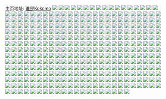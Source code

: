 主页地址: [谁是Kokomo](https://weibo.com/u/6016075424) 
![](https://wx4.sinaimg.cn/mw2000/006z8Q2Aly1fyl8adbbg6j30qo0qowpa.jpg) 
![](https://wx4.sinaimg.cn/mw2000/006z8Q2Aly1fyl8ac3p4oj30qo0qogt1.jpg) 
![](https://wx4.sinaimg.cn/mw2000/006z8Q2Aly1fyl8aeadxtj30qo0qoqdg.jpg) 
![](https://wx4.sinaimg.cn/mw2000/006z8Q2Aly1fyl8afxsjtj30qo0qowp0.jpg) 
![](https://wx4.sinaimg.cn/mw2000/006z8Q2Aly1fyl8agf4e5j30qo0qotj7.jpg) 
![](https://wx4.sinaimg.cn/mw2000/006z8Q2Aly1fyl8ah0tmtj30qo0qok1v.jpg) 
![](https://wx4.sinaimg.cn/mw2000/006z8Q2Aly1fyl8ahhpevj30qo0qoakm.jpg) 
![](https://wx4.sinaimg.cn/mw2000/006z8Q2Aly1fyl85ue6zqj30qo0qo135.jpg) 
![](https://wx4.sinaimg.cn/mw2000/006z8Q2Aly1fykesxoixvj33402c07wh.jpg) 
![](https://wx4.sinaimg.cn/mw2000/006z8Q2Aly1fyket0faonj33402c07wh.jpg) 
![](https://wx4.sinaimg.cn/mw2000/006z8Q2Aly1fykcwsxe48j30v91vonka.jpg) 
![](https://wx4.sinaimg.cn/mw2000/006z8Q2Aly1fykcwrgxuwj30v91vo1kx.jpg) 
![](https://wx4.sinaimg.cn/mw2000/006z8Q2Aly1fykcbneiyhj30xc18ex6p.jpg) 
![](https://wx4.sinaimg.cn/mw2000/006z8Q2Aly1fykcbluqp2j30v91vohdu.jpg) 
![](https://wx4.sinaimg.cn/mw2000/006z8Q2Aly1fyinieofhij30ku0ku425.jpg) 
![](https://wx4.sinaimg.cn/mw2000/006z8Q2Aly1fyhw46p3fxj30qo0qo7az.jpg) 
![](https://wx4.sinaimg.cn/mw2000/006z8Q2Aly1fyhw2dxa17j30qo0qodm7.jpg) 
![](https://wx4.sinaimg.cn/mw2000/006z8Q2Aly1fyflgmi54hj30qo1lsto5.jpg) 
![](https://wx4.sinaimg.cn/mw2000/006z8Q2Aly1fyfl2q2fslj30qo0qoaf7.jpg) 
![](https://wx4.sinaimg.cn/mw2000/006z8Q2Aly1fyfl2qk537j30qo1lsk66.jpg) 
![](https://wx4.sinaimg.cn/mw2000/006z8Q2Aly1fyfl2rgzybj30qo1lsqhu.jpg) 
![](https://wx4.sinaimg.cn/mw2000/006z8Q2Aly1fyfl2s0sgjj31ls0qok72.jpg) 
![](https://wx4.sinaimg.cn/mw2000/006z8Q2Aly1fyerzxwg6bj33402c0x71.jpg) 
![](https://wx4.sinaimg.cn/mw2000/006z8Q2Aly1fyerz5vbi2j31o01o0tv6.jpg) 
![](https://wx4.sinaimg.cn/mw2000/006z8Q2Aly1fyerz6plmaj31o01o01ek.jpg) 
![](https://wx4.sinaimg.cn/mw2000/006z8Q2Aly1fyerz7jortj31o01o0k7o.jpg) 
![](https://wx4.sinaimg.cn/mw2000/006z8Q2Aly1fyerza1mxcj31o01o01kz.jpg) 
![](https://wx4.sinaimg.cn/mw2000/006z8Q2Aly1fyeruaqyd9j30v91voe81.jpg) 
![](https://wx4.sinaimg.cn/mw2000/006z8Q2Aly1fydigyyqvlj32c0340kjl.jpg) 
![](https://wx4.sinaimg.cn/mw2000/006z8Q2Aly1fydigwvfudj32c03404qq.jpg) 
![](https://wx4.sinaimg.cn/mw2000/006z8Q2Aly1fydih1bq6zj32c0340u0x.jpg) 
![](https://wx4.sinaimg.cn/mw2000/006z8Q2Aly1fydih30v0fj32c03407wh.jpg) 
![](https://wx4.sinaimg.cn/mw2000/006z8Q2Aly1fydh6t2idtj32c0340kjl.jpg) 
![](https://wx4.sinaimg.cn/mw2000/006z8Q2Aly1fydh6vaf3pj32c03404qq.jpg) 
![](https://wx4.sinaimg.cn/mw2000/006z8Q2Aly1fydh6xiwkbj32c0340u0x.jpg) 
![](https://wx4.sinaimg.cn/mw2000/006z8Q2Aly1fydh6z34e7j32c03407wh.jpg) 
![](https://wx4.sinaimg.cn/mw2000/006z8Q2Aly1fydg6xhq3wj33402c01ky.jpg) 
![](https://wx4.sinaimg.cn/mw2000/006z8Q2Aly1fyd1zj1mc5j30ku0kutc1.jpg) 
![](https://wx4.sinaimg.cn/mw2000/006z8Q2Aly1fyd1935cnpj30ku0kutc1.jpg) 
![](https://wx4.sinaimg.cn/mw2000/006z8Q2Aly1fycuoh8b0wj30qo0qon3r.jpg) 
![](https://wx4.sinaimg.cn/mw2000/006z8Q2Aly1fycuogxdcuj30qo0qo0zh.jpg) 
![](https://wx4.sinaimg.cn/mw2000/006z8Q2Aly1fycuohitugj30qo0qogsk.jpg) 
![](https://wx4.sinaimg.cn/mw2000/006z8Q2Aly1fyc9y62issj31o01o0x6q.jpg) 
![](https://wx4.sinaimg.cn/mw2000/006z8Q2Aly1fybwlu0saqj30zk0qoq9g.jpg) 
![](https://wx4.sinaimg.cn/mw2000/006z8Q2Aly1fyazz2izfqj31o01o0qoy.jpg) 
![](https://wx4.sinaimg.cn/mw2000/006z8Q2Aly1fyazz3j1pgj31o01o0qp2.jpg) 
![](https://wx4.sinaimg.cn/mw2000/006z8Q2Aly1fyazz1lolcj31o01o01er.jpg) 
![](https://wx4.sinaimg.cn/mw2000/006z8Q2Aly1fya3degq3fj31o01o04qr.jpg) 
![](https://wx4.sinaimg.cn/mw2000/006z8Q2Aly1fya3datpmej31o01o01kz.jpg) 
![](https://wx4.sinaimg.cn/mw2000/006z8Q2Aly1fya3dgywqoj31o01o0u0y.jpg) 
![](https://wx4.sinaimg.cn/mw2000/006z8Q2Aly1fya3djyau2j31o01o0b2b.jpg) 
![](https://wx4.sinaimg.cn/mw2000/006z8Q2Aly1fy9wba0wbgj31o01o0kbp.jpg) 
![](https://wx4.sinaimg.cn/mw2000/006z8Q2Aly1fy9wbbldt5j31o01o0h4v.jpg) 
![](https://wx4.sinaimg.cn/mw2000/006z8Q2Aly1fy7wgrxn19j31o01o0nci.jpg) 
![](https://wx4.sinaimg.cn/mw2000/006z8Q2Aly1fy7wgpygj8j31o01o0qv6.jpg) 
![](https://wx4.sinaimg.cn/mw2000/006z8Q2Aly1fy7qhlp8c0j31o01o0x6q.jpg) 
![](https://wx4.sinaimg.cn/mw2000/006z8Q2Aly1fy7qhit7b4j31o01o0u0y.jpg) 
![](https://wx4.sinaimg.cn/mw2000/006z8Q2Aly1fy7qhp0536j31o01o01gt.jpg) 
![](https://wx4.sinaimg.cn/mw2000/006z8Q2Aly1fy792zwclqj33402c0x6v.jpg) 
![](https://wx4.sinaimg.cn/mw2000/006z8Q2Aly1fy73aqhpp7j31o01o01dw.jpg) 
![](https://wx4.sinaimg.cn/mw2000/006z8Q2Aly1fy73ar6kt7j31o01o04io.jpg) 
![](https://wx4.sinaimg.cn/mw2000/006z8Q2Aly1fy5hs0ek32j30u00u0har.jpg) 
![](https://wx4.sinaimg.cn/mw2000/006z8Q2Aly1fy5gn9ljepj30u00u0b29.jpg) 
![](https://wx4.sinaimg.cn/mw2000/006z8Q2Aly1fy5gnb9zdbj30u00u0b29.jpg) 
![](https://wx4.sinaimg.cn/mw2000/006z8Q2Aly1fy5gncth0fj30u00u0hdt.jpg) 
![](https://wx4.sinaimg.cn/mw2000/006z8Q2Aly1fy5gnd5oicj30m80m8ada.jpg) 
![](https://wx4.sinaimg.cn/mw2000/006z8Q2Aly1fy4ppvmhjmj30xc18eb2a.jpg) 
![](https://wx4.sinaimg.cn/mw2000/006z8Q2Aly1fy37y7m6m3j32c0340hdu.jpg) 
![](https://wx4.sinaimg.cn/mw2000/006z8Q2Aly1fy37ya9zhej32c0340qv6.jpg) 
![](https://wx4.sinaimg.cn/mw2000/006z8Q2Aly1fy37qzccstj30xc18e7wi.jpg) 
![](https://wx4.sinaimg.cn/mw2000/006z8Q2Aly1fy302pp7wnj30m80m8wob.jpg) 
![](https://wx4.sinaimg.cn/mw2000/006z8Q2Aly1fy302p2rp7j30u00u04qp.jpg) 
![](https://wx4.sinaimg.cn/mw2000/006z8Q2Aly1fy302r06fej30u00u04qp.jpg) 
![](https://wx4.sinaimg.cn/mw2000/006z8Q2Aly1fy302rog7rj30go0m8dsd.jpg) 
![](https://wx4.sinaimg.cn/mw2000/006z8Q2Aly1fy1b3b7ggvj30k00zk42y.jpg) 
![](https://wx4.sinaimg.cn/mw2000/006z8Q2Aly1fy1b38wpy1j30k00zk42s.jpg) 
![](https://wx4.sinaimg.cn/mw2000/006z8Q2Aly1fxw741gzkej32c0340u0x.jpg) 
![](https://wx4.sinaimg.cn/mw2000/006z8Q2Aly1fxw73zhxd5j32c03404qq.jpg) 
![](https://wx4.sinaimg.cn/mw2000/006z8Q2Aly1fxw743la2wj32c0340b2a.jpg) 
![](https://wx4.sinaimg.cn/mw2000/006z8Q2Aly1fxw4t1zy05j30zk0k0kar.jpg) 
![](https://wx4.sinaimg.cn/mw2000/006z8Q2Aly1fxw4stjqilj30zk0k0ki0.jpg) 
![](https://wx4.sinaimg.cn/mw2000/006z8Q2Aly1fxvjq1pgaqj30zk0k0n2v.jpg) 
![](https://wx4.sinaimg.cn/mw2000/006z8Q2Aly1fxvjq1z3plj30zk0k0n2w.jpg) 
![](https://wx4.sinaimg.cn/mw2000/006z8Q2Aly1fxvjq2j4m5j30zk0k0n3s.jpg) 
![](https://wx4.sinaimg.cn/mw2000/006z8Q2Aly1fxsq3i2rhkj30u0140k1z.jpg) 
![](https://wx4.sinaimg.cn/mw2000/006z8Q2Aly1fxsq09hmktj32c0340qv5.jpg) 
![](https://wx4.sinaimg.cn/mw2000/006z8Q2Aly1fxmzayo481j30qo0zk44l.jpg) 
![](https://wx4.sinaimg.cn/mw2000/006z8Q2Aly1fxmssxb8njj32c03404qq.jpg) 
![](https://wx4.sinaimg.cn/mw2000/006z8Q2Aly1fxllsgx6lsj33402c07wp.jpg) 
![](https://wx4.sinaimg.cn/mw2000/006z8Q2Aly1fxllsj8wfrj33412c0npl.jpg) 
![](https://wx4.sinaimg.cn/mw2000/006z8Q2Aly1fxllqh1tntj32c0340e82.jpg) 
![](https://wx4.sinaimg.cn/mw2000/006z8Q2Aly1fxllqinab2j32c0340e82.jpg) 
![](https://wx4.sinaimg.cn/mw2000/006z8Q2Aly1fxkfb0hgwvj30zk0qo44g.jpg) 
![](https://wx4.sinaimg.cn/mw2000/006z8Q2Aly1fxiyxzdcltj30qo0zkdn1.jpg) 
![](https://wx4.sinaimg.cn/mw2000/006z8Q2Aly1fxhsqijnzzj32c0340qv5.jpg) 
![](https://wx4.sinaimg.cn/mw2000/006z8Q2Aly1fxhsqjqzwmj32c03401kx.jpg) 
![](https://wx4.sinaimg.cn/mw2000/006z8Q2Aly1fxhsqkpx5bj33402c0h94.jpg) 
![](https://wx4.sinaimg.cn/mw2000/006z8Q2Aly1fxhsqmq6t0j33402c01kx.jpg) 
![](https://wx4.sinaimg.cn/mw2000/006z8Q2Aly1fxhsqor2paj33402c04jq.jpg) 
![](https://wx4.sinaimg.cn/mw2000/006z8Q2Aly1fxhsqqoghaj32c0340had.jpg) 
![](https://wx4.sinaimg.cn/mw2000/006z8Q2Aly1fxhsqryym4j33402c0b29.jpg) 
![](https://wx4.sinaimg.cn/mw2000/006z8Q2Aly1fxhsqu5cafj33402c01kx.jpg) 
![](https://wx4.sinaimg.cn/mw2000/006z8Q2Aly1fxhsqwf7fgj33402c04p0.jpg) 
![](https://wx4.sinaimg.cn/mw2000/006z8Q2Aly1fxhs5h1hsxj30qo0zk44l.jpg) 
![](https://wx4.sinaimg.cn/mw2000/006z8Q2Aly1fxgj55z1xuj30zk0qodkt.jpg) 
![](https://wx4.sinaimg.cn/mw2000/006z8Q2Aly1fxdsu4p79qj33402c0jz7.jpg) 
![](https://wx4.sinaimg.cn/mw2000/006z8Q2Aly1fx7u0dq5b0j30v91vo4qq.jpg) 
![](https://wx4.sinaimg.cn/mw2000/006z8Q2Aly1fx7kghi7mfj30qo1lrtg1.jpg) 
![](https://wx4.sinaimg.cn/mw2000/006z8Q2Aly1fx7h6jrlcej30zk0qon81.jpg) 
![](https://wx4.sinaimg.cn/mw2000/006z8Q2Aly1fx6vqvl0s3j30gq09uwfe.jpg) 
![](https://wx4.sinaimg.cn/mw2000/006z8Q2Aly1fx6vqvbhkej30dr09igmf.jpg) 
![](https://wx4.sinaimg.cn/mw2000/006z8Q2Aly1fx4g3n9ja2j30c80bi756.jpg) 
![](https://wx4.sinaimg.cn/mw2000/006z8Q2Aly1fwxaitlce4j30k00zk4ft.jpg) 
![](https://wx4.sinaimg.cn/mw2000/006z8Q2Aly1fwxaiud36zj30k00zkaqt.jpg) 
![](https://wx4.sinaimg.cn/mw2000/006z8Q2Aly1fwxaiv968cj30k00zknc9.jpg) 
![](https://wx4.sinaimg.cn/mw2000/006z8Q2Aly1fwxaivz2ssj30k00zkaq9.jpg) 
![](https://wx4.sinaimg.cn/mw2000/006z8Q2Aly1fwx6vz9u0sj30zk0k1dw8.jpg) 
![](https://wx4.sinaimg.cn/mw2000/006z8Q2Aly1fwwdhuddirj30zk0k045t.jpg) 
![](https://wx4.sinaimg.cn/mw2000/006z8Q2Aly1fwv0ep1svjj30v91vok7s.jpg) 
![](https://wx4.sinaimg.cn/mw2000/006z8Q2Aly1fwuu3n29okj30k00zk781.jpg) 
![](https://wx4.sinaimg.cn/mw2000/006z8Q2Aly1fwrlk46j9sj30k00zkaev.jpg) 
![](https://wx4.sinaimg.cn/mw2000/006z8Q2Aly1fwqiyiktcwj30a00diaad.jpg) 
![](https://wx4.sinaimg.cn/mw2000/006z8Q2Aly1fwqiyj0twuj30u01rc7bo.jpg) 
![](https://wx4.sinaimg.cn/mw2000/006z8Q2Aly1fwp44xalz2j32c0340u0x.jpg) 
![](https://wx4.sinaimg.cn/mw2000/006z8Q2Aly1fwp44ze75fj32c0340b2a.jpg) 
![](https://wx4.sinaimg.cn/mw2000/006z8Q2Aly1fwo0ee4r8vj30qp102q8q.jpg) 
![](https://wx4.sinaimg.cn/mw2000/006z8Q2Aly1fwo0en15fjj30qo0yiq9l.jpg) 
![](https://wx4.sinaimg.cn/mw2000/006z8Q2Aly1fwmsvussr7j30ku0om40z.jpg) 
![](https://wx4.sinaimg.cn/mw2000/006z8Q2Aly1fwmsvv4gyrj30e207waaz.jpg) 
![](https://wx4.sinaimg.cn/mw2000/006z8Q2Aly1fwmsvue5uhj306o06ot92.jpg) 
![](https://wx4.sinaimg.cn/mw2000/006z8Q2Aly1fwlh6873vaj30qo0zk7gm.jpg) 
![](https://wx4.sinaimg.cn/mw2000/006z8Q2Aly1fwktnunz1wj30k00zk0vi.jpg) 
![](https://wx4.sinaimg.cn/mw2000/006z8Q2Aly1fwkdr8ds0mj30k00zkdio.jpg) 
![](https://wx4.sinaimg.cn/mw2000/006z8Q2Aly1fwk4c82cyxj30zk0k1wkc.jpg) 
![](https://wx4.sinaimg.cn/mw2000/006z8Q2Aly1fwh57hsw0mj32c0340u0x.jpg) 
![](https://wx4.sinaimg.cn/mw2000/006z8Q2Aly1fwfhuys2osj30k00k0tby.jpg) 
![](https://wx4.sinaimg.cn/mw2000/006z8Q2Aly1fwavfy2hn5j30qo0zkwoj.jpg) 
![](https://wx4.sinaimg.cn/mw2000/006z8Q2Aly1fwavci8o57j32c0340b2a.jpg) 
![](https://wx4.sinaimg.cn/mw2000/006z8Q2Aly1fwa7hiyw45j30k00zke6j.jpg) 
![](https://wx4.sinaimg.cn/mw2000/006z8Q2Aly1fwa7hi24amj30k00zk7wh.jpg) 
![](https://wx4.sinaimg.cn/mw2000/006z8Q2Aly1fw8z2u3rl7j30v90v9ncs.jpg) 
![](https://wx4.sinaimg.cn/mw2000/006z8Q2Aly1fw7jyjoskpj32c0340kjl.jpg) 
![](https://wx4.sinaimg.cn/mw2000/006z8Q2Aly1fw7jygdfw8j32c0340b29.jpg) 
![](https://wx4.sinaimg.cn/mw2000/006z8Q2Aly1fw7jyoub7aj32c0340kjm.jpg) 
![](https://wx4.sinaimg.cn/mw2000/006z8Q2Aly1fw6f61v967j30qo0zkwlv.jpg) 
![](https://wx4.sinaimg.cn/mw2000/006z8Q2Aly1fw6f62bk9ej30qo10z7af.jpg) 
![](https://wx4.sinaimg.cn/mw2000/006z8Q2Aly1fw6f63737uj30k00zkn0l.jpg) 
![](https://wx4.sinaimg.cn/mw2000/006z8Q2Aly1fw6f617zs9j30k00zk79f.jpg) 
![](https://wx4.sinaimg.cn/mw2000/006z8Q2Aly1fw6enctik0j30k00zk0yr.jpg) 
![](https://wx4.sinaimg.cn/mw2000/006z8Q2Aly1fw6b21t7x6j30k00zk7cz.jpg) 
![](https://wx4.sinaimg.cn/mw2000/006z8Q2Aly1fvzvwf3idlj30zk0k1qn7.jpg) 
![](https://wx4.sinaimg.cn/mw2000/006z8Q2Aly1fvzvw6y6dzj30zk0k1nfy.jpg) 
![](https://wx4.sinaimg.cn/mw2000/006z8Q2Aly1fvzieofbk0j30k00zk794.jpg) 
![](https://wx4.sinaimg.cn/mw2000/006z8Q2Aly1fvzientavaj30k00zk439.jpg) 
![](https://wx4.sinaimg.cn/mw2000/006z8Q2Aly1fvzieolv06j30k00zkn29.jpg) 
![](https://wx4.sinaimg.cn/mw2000/006z8Q2Aly1fvqrzzgbd4j30ch0m6jsx.jpg) 
![](https://wx4.sinaimg.cn/mw2000/006z8Q2Aly1fvqrzz77a7j30ci0m8tat.jpg) 
![](https://wx4.sinaimg.cn/mw2000/006z8Q2Aly1fvodp6ttcxj30zk0qo7a3.jpg) 
![](https://wx4.sinaimg.cn/mw2000/006z8Q2Aly1fvkwohzhonj30v91vob2a.jpg) 
![](https://wx4.sinaimg.cn/mw2000/006z8Q2Aly1fvijw3s16wj30xc18eu0x.jpg) 
![](https://wx4.sinaimg.cn/mw2000/006z8Q2Aly1fvgdazmh5qj30k00zkx0q.jpg) 
![](https://wx4.sinaimg.cn/mw2000/006z8Q2Aly1fvgdb1h3eqj30k00zkb1s.jpg) 
![](https://wx4.sinaimg.cn/mw2000/006z8Q2Aly1fvgdaxflk4j30xc18p1ky.jpg) 
![](https://wx4.sinaimg.cn/mw2000/006z8Q2Aly1fvgda7n8f0j30k00zkh6q.jpg) 
![](https://wx4.sinaimg.cn/mw2000/006z8Q2Aly1fvgda0ykcjj30u00uwdmo.jpg) 
![](https://wx4.sinaimg.cn/mw2000/006z8Q2Aly1fvdmphvifij30k00zk0x5.jpg) 
![](https://wx4.sinaimg.cn/mw2000/006z8Q2Aly1fvbr73j3k7j31sg2dsx6t.jpg) 
![](https://wx4.sinaimg.cn/mw2000/006z8Q2Aly1fuuuw2e8k0j30zk0k0grm.jpg) 
![](https://wx4.sinaimg.cn/mw2000/006z8Q2Aly1fuuf43bp5tj30k00zkqrt.jpg) 
![](https://wx4.sinaimg.cn/mw2000/006z8Q2Aly1fuuf3x8wl5j30k00zktwl.jpg) 
![](https://wx4.sinaimg.cn/mw2000/006z8Q2Aly1fuuf3mjm5mj30k00zkkj0.jpg) 
![](https://wx4.sinaimg.cn/mw2000/006z8Q2Aly1fum5eoc8laj30k00zk1kx.jpg) 
![](https://wx4.sinaimg.cn/mw2000/006z8Q2Aly1fum5euvczyj32c03404qr.jpg) 
![](https://wx4.sinaimg.cn/mw2000/006z8Q2Aly1fum5evrt5zj30qo12y11t.jpg) 
![](https://wx4.sinaimg.cn/mw2000/006z8Q2Aly1fum5ewo0onj30qo0zk7hk.jpg) 
![](https://wx4.sinaimg.cn/mw2000/006z8Q2Aly1fuk0o5y2j5j30m80m8q5a.jpg) 
![](https://wx4.sinaimg.cn/mw2000/006z8Q2Aly1fujs55ttv4j30v91vox6r.jpg) 
![](https://wx4.sinaimg.cn/mw2000/006z8Q2Aly1fuevzcvxroj30qo0zk45w.jpg) 
![](https://wx4.sinaimg.cn/mw2000/006z8Q2Aly1fuevzdw9slj30qo0zkwjz.jpg) 
![](https://wx4.sinaimg.cn/mw2000/006z8Q2Aly1fuevze7luuj30qo105jwy.jpg) 
![](https://wx4.sinaimg.cn/mw2000/006z8Q2Aly1fuevzdhxqbj30qo0zkq9n.jpg) 
![](https://wx4.sinaimg.cn/mw2000/006z8Q2Aly1fu5rnhx3hpj30xc18e7wi.jpg) 
![](https://wx4.sinaimg.cn/mw2000/006z8Q2Aly1fu11wlmcfmj32c0340x6w.jpg) 
![](https://wx4.sinaimg.cn/mw2000/006z8Q2Aly1fu11wmr419j30zl0qo49m.jpg) 
![](https://wx4.sinaimg.cn/mw2000/006z8Q2Aly1fu11vzi8zpj324b340x6x.jpg) 
![](https://wx4.sinaimg.cn/mw2000/006z8Q2Aly1fu11wo10qwj30k00zk4g7.jpg) 
![](https://wx4.sinaimg.cn/mw2000/006z8Q2Aly1ftt4agpo58j30k00zkx4y.jpg) 
![](https://wx4.sinaimg.cn/mw2000/006z8Q2Aly1ftroe4vgiej30k00zk1kx.jpg) 
![](https://wx4.sinaimg.cn/mw2000/006z8Q2Aly1ftfif81w9bj30v91vohdu.jpg) 
![](https://wx4.sinaimg.cn/mw2000/006z8Q2Aly1ftd8dspx84j30k00zkb29.jpg) 
![](https://wx4.sinaimg.cn/mw2000/006z8Q2Aly1ft9pe9f88wj30gv0u00ue.jpg) 
![](https://wx4.sinaimg.cn/mw2000/006z8Q2Aly1ft9j2bw1mqj30k00zkqnp.jpg) 
![](https://wx4.sinaimg.cn/mw2000/006z8Q2Aly1ft90575icxj30qo0zk44t.jpg) 
![](https://wx4.sinaimg.cn/mw2000/006z8Q2Aly1ft8n2tbopkj30qo0zkwja.jpg) 
![](https://wx4.sinaimg.cn/mw2000/006z8Q2Aly1ft5zkuwm6ij32801o01kx.jpg) 
![](https://wx4.sinaimg.cn/mw2000/006z8Q2Aly1ft5zkwlvnyj30ku0rf792.jpg) 
![](https://wx4.sinaimg.cn/mw2000/006z8Q2Aly1ft5zktc4r3j30qw0xcgr7.jpg) 
![](https://wx4.sinaimg.cn/mw2000/006z8Q2Agy1fszxmz3w2wj31sg2gcu11.jpg) 
![](https://wx4.sinaimg.cn/mw2000/006z8Q2Agy1fsy9gbezixj30zk0k11dt.jpg) 
![](https://wx4.sinaimg.cn/mw2000/006z8Q2Agy1fsy9gcktapj30k00zkkf4.jpg) 
![](https://wx4.sinaimg.cn/mw2000/006z8Q2Agy1fsy7592lahj32c03404qp.jpg) 
![](https://wx4.sinaimg.cn/mw2000/006z8Q2Aly1fsxwe2ztw1j30qo10owke.jpg) 
![](https://wx4.sinaimg.cn/mw2000/006z8Q2Aly1fsxvcs2elfj30qo10eqco.jpg) 
![](https://wx4.sinaimg.cn/mw2000/006z8Q2Aly1fsxj3oaknkj30k00zkdjx.jpg) 
![](https://wx4.sinaimg.cn/mw2000/006z8Q2Aly1fsxik9zkyaj30k00zkq7f.jpg) 
![](https://wx4.sinaimg.cn/mw2000/006z8Q2Agy1fsx35msr9jj33402c0azj.jpg) 
![](https://wx4.sinaimg.cn/mw2000/006z8Q2Agy1fsx34j11dkj33vc2kwu13.jpg) 
![](https://wx4.sinaimg.cn/mw2000/006z8Q2Agy1fsx34a8mr8j33vc2kwe88.jpg) 
![](https://wx4.sinaimg.cn/mw2000/006z8Q2Agy1fsx34r06x4j33vc2kwu13.jpg) 
![](https://wx4.sinaimg.cn/mw2000/006z8Q2Aly1fswtt5irrcj30qo0zsgrk.jpg) 
![](https://wx4.sinaimg.cn/mw2000/006z8Q2Aly1fswtt6er9mj30qo0zkwmd.jpg) 
![](https://wx4.sinaimg.cn/mw2000/006z8Q2Aly1fswtt4aimoj30qo0zkqhs.jpg) 
![](https://wx4.sinaimg.cn/mw2000/006z8Q2Aly1fsws7mb21wj31400qowmz.jpg) 
![](https://wx4.sinaimg.cn/mw2000/006z8Q2Aly1fswkyd1gigj30qo10b4eu.jpg) 
![](https://wx4.sinaimg.cn/mw2000/006z8Q2Aly1fswby680m0j30k00zkwk0.jpg) 
![](https://wx4.sinaimg.cn/mw2000/006z8Q2Aly1fswby6s81cj30k00zkacw.jpg) 
![](https://wx4.sinaimg.cn/mw2000/006z8Q2Aly1fsvutlvg9oj30qo0zlqcm.jpg) 
![](https://wx4.sinaimg.cn/mw2000/006z8Q2Aly1fsvlyafzdoj30k00zktea.jpg) 
![](https://wx4.sinaimg.cn/mw2000/006z8Q2Aly1fsupdcpjajj30k00zkkha.jpg) 
![](https://wx4.sinaimg.cn/mw2000/006z8Q2Aly1fsupddictdj30k00zk7rm.jpg) 
![](https://wx4.sinaimg.cn/mw2000/006z8Q2Aly1fsupde9g3dj30k00zke78.jpg) 
![](https://wx4.sinaimg.cn/mw2000/006z8Q2Aly1fsupdf2bz3j30k00zkkhb.jpg) 
![](https://wx4.sinaimg.cn/mw2000/006z8Q2Aly1fsupdfqbraj30k00zkx6c.jpg) 
![](https://wx4.sinaimg.cn/mw2000/006z8Q2Aly1fsupdgefg8j30k00zkjx0.jpg) 
![](https://wx4.sinaimg.cn/mw2000/006z8Q2Aly1fsupdbyrv8j30k00zkjxn.jpg) 
![](https://wx4.sinaimg.cn/mw2000/006z8Q2Aly1fsulc0zyboj30k00zk4qp.jpg) 
![](https://wx4.sinaimg.cn/mw2000/006z8Q2Aly1fsulbzlg3dj30k00zkkiu.jpg) 
![](https://wx4.sinaimg.cn/mw2000/006z8Q2Aly1fst9deaynsj32c0340qv6.jpg) 
![](https://wx4.sinaimg.cn/mw2000/006z8Q2Aly1fsrb8uz5xcj30zk0qo7cj.jpg) 
![](https://wx4.sinaimg.cn/mw2000/006z8Q2Aly1fspjgn46vvj30qo1lrndv.jpg) 
![](https://wx4.sinaimg.cn/mw2000/006z8Q2Aly1fsmkzw7tcdj32c03404qp.jpg) 
![](https://wx4.sinaimg.cn/mw2000/006z8Q2Aly1fsmgfsxkfrj30qo10aado.jpg) 
![](https://wx4.sinaimg.cn/mw2000/006z8Q2Aly1fsmaawaf72j30k00zkh4m.jpg) 
![](https://wx4.sinaimg.cn/mw2000/006z8Q2Aly1fsmaay2thwj30k00zke37.jpg) 
![](https://wx4.sinaimg.cn/mw2000/006z8Q2Aly1fsmaav31g4j30k00zkh1e.jpg) 
![](https://wx4.sinaimg.cn/mw2000/006z8Q2Aly1fsfsagyk6tj30zk0k0x07.jpg) 
![](https://wx4.sinaimg.cn/mw2000/006z8Q2Aly1fsfsafa2j8j30zk0k1x37.jpg) 
![](https://wx4.sinaimg.cn/mw2000/006z8Q2Aly1fsfsainjyfj30k00zktv9.jpg) 
![](https://wx4.sinaimg.cn/mw2000/006z8Q2Aly1fsfsajkaqfj30k00zkadu.jpg) 
![](https://wx4.sinaimg.cn/mw2000/006z8Q2Aly1fs9w3k8ayfj30zk0k1kas.jpg) 
![](https://wx4.sinaimg.cn/mw2000/006z8Q2Aly1fs8s297n5aj30qo0zk7g3.jpg) 
![](https://wx4.sinaimg.cn/mw2000/006z8Q2Aly1fs8s29q1kcj30qo0zk48u.jpg) 
![](https://wx4.sinaimg.cn/mw2000/006z8Q2Aly1fs8s2a6fx4j30qo0zkqen.jpg) 
![](https://wx4.sinaimg.cn/mw2000/006z8Q2Aly1fs8s2apg48j30qo0zk14e.jpg) 
![](https://wx4.sinaimg.cn/mw2000/006z8Q2Aly1fs8s2b6r6ej30qo0zktg7.jpg) 
![](https://wx4.sinaimg.cn/mw2000/006z8Q2Aly1fs6gzhsnlxj30k00zknml.jpg) 
![](https://wx4.sinaimg.cn/mw2000/006z8Q2Aly1fs6gzk88c4j30k00zk4ot.jpg) 
![](https://wx4.sinaimg.cn/mw2000/006z8Q2Aly1fs4vyw7jgqj30k00zk412.jpg) 
![](https://wx4.sinaimg.cn/mw2000/006z8Q2Aly1fs3f8aefg1j30ei07xt98.jpg) 
![](https://wx4.sinaimg.cn/mw2000/006z8Q2Aly1fs3f8a36cxj30eh0803z4.jpg) 
![](https://wx4.sinaimg.cn/mw2000/006z8Q2Aly1fs1lnhz8qpj30k00zktcw.jpg) 
![](https://wx4.sinaimg.cn/mw2000/006z8Q2Aly1frzhrzv5xwj30zk0k079w.jpg) 
![](https://wx4.sinaimg.cn/mw2000/006z8Q2Aly1frzhrviba1j30k00zkaey.jpg) 
![](https://wx4.sinaimg.cn/mw2000/006z8Q2Aly1frzhp40nklj30k00zy787.jpg) 
![](https://wx4.sinaimg.cn/mw2000/006z8Q2Aly1fry1ksf3okj30zj0jztco.jpg) 
![](https://wx4.sinaimg.cn/mw2000/006z8Q2Aly1frx73x1y29j30qo0zkwnd.jpg) 
![](https://wx4.sinaimg.cn/mw2000/006z8Q2Aly1frx6hkgytrj30k00zkke6.jpg) 
![](https://wx4.sinaimg.cn/mw2000/006z8Q2Aly1frx6hm8f9yj30k00zkax7.jpg) 
![](https://wx4.sinaimg.cn/mw2000/006z8Q2Aly1frwr51dwchj30zk0k1h7k.jpg) 
![](https://wx4.sinaimg.cn/mw2000/006z8Q2Aly1frwr4yiz6aj30zk0k1h6x.jpg) 
![](https://wx4.sinaimg.cn/mw2000/006z8Q2Aly1frw317vo4ej30u01hc40v.jpg) 
![](https://wx4.sinaimg.cn/mw2000/006z8Q2Aly1frw317it1zj30u01hcdi9.jpg) 
![](https://wx4.sinaimg.cn/mw2000/006z8Q2Aly1frw318757rj30u01hc76n.jpg) 
![](https://wx4.sinaimg.cn/mw2000/006z8Q2Aly1frw318ywjhj30u01hcmzl.jpg) 
![](https://wx4.sinaimg.cn/mw2000/006z8Q2Aly1frvay0vmaoj30k00zk0xr.jpg) 
![](https://wx4.sinaimg.cn/mw2000/006z8Q2Aly1frubknhzjvj30zk0k11cd.jpg) 
![](https://wx4.sinaimg.cn/mw2000/006z8Q2Aly1frtndoawknj30qo0zk115.jpg) 
![](https://wx4.sinaimg.cn/mw2000/006z8Q2Aly1frtndprm6pj30qo0zkthe.jpg) 
![](https://wx4.sinaimg.cn/mw2000/006z8Q2Aly1frtdyudv74j30qo1lrwi4.jpg) 
![](https://wx4.sinaimg.cn/mw2000/006z8Q2Aly1frrfp0c87rj30k00zk4jn.jpg) 
![](https://wx4.sinaimg.cn/mw2000/006z8Q2Aly1frrcd41ytij30v91vohdu.jpg) 
![](https://wx4.sinaimg.cn/mw2000/006z8Q2Aly1frps717exaj30k00zkaeh.jpg) 
![](https://wx4.sinaimg.cn/mw2000/006z8Q2Aly1frps72kbfbj30k00zk78q.jpg) 
![](https://wx4.sinaimg.cn/mw2000/006z8Q2Aly1frps73xra9j30k00zkq78.jpg) 
![](https://wx4.sinaimg.cn/mw2000/006z8Q2Aly1froyqnl5vjj30k00zkqsw.jpg) 
![](https://wx4.sinaimg.cn/mw2000/006z8Q2Aly1frmhpguydvj30k00qomzn.jpg) 
![](https://wx4.sinaimg.cn/mw2000/006z8Q2Aly1frki7p8potj30rr0xae81.jpg) 
![](https://wx4.sinaimg.cn/mw2000/006z8Q2Aly1frkehzkv8rj30qo0zkdru.jpg) 
![](https://wx4.sinaimg.cn/mw2000/006z8Q2Aly1frgf1zk2ebj30qo0zkdpm.jpg) 
![](https://wx4.sinaimg.cn/mw2000/006z8Q2Aly1frfv8a6spxj32c0340dyb.jpg) 
![](https://wx4.sinaimg.cn/mw2000/006z8Q2Aly1frfv8qzfq0j32bi340b2g.jpg) 
![](https://wx4.sinaimg.cn/mw2000/006z8Q2Aly1frfv87p3iuj30qo0zkgra.jpg) 
![](https://wx4.sinaimg.cn/mw2000/006z8Q2Aly1fr7sianjb8j30qo0zkjwc.jpg) 
![](https://wx4.sinaimg.cn/mw2000/006z8Q2Aly1fr6np3od7zj32c03404qp.jpg) 
![](https://wx4.sinaimg.cn/mw2000/006z8Q2Aly1fr6np6oivcj32c03407wh.jpg) 
![](https://wx4.sinaimg.cn/mw2000/006z8Q2Aly1fr6iwjpxg6j30zk0k1e23.jpg) 
![](https://wx4.sinaimg.cn/mw2000/006z8Q2Aly1fr6ivgc8mnj30k00zkb16.jpg) 
![](https://wx4.sinaimg.cn/mw2000/006z8Q2Aly1fr57biswvrj30k00zk1g0.jpg) 
![](https://wx4.sinaimg.cn/mw2000/006z8Q2Aly1fr0wezp1xzj32c03404qp.jpg) 
![](https://wx4.sinaimg.cn/mw2000/006z8Q2Aly1fr0t7fpnkdj30qo0zkaje.jpg) 
![](https://wx4.sinaimg.cn/mw2000/006z8Q2Aly1fr0f2xm6gcj30m80yq0us.jpg) 
![](https://wx4.sinaimg.cn/mw2000/006z8Q2Aly1fr08nny9ftj30hs0qo494.jpg) 
![](https://wx4.sinaimg.cn/mw2000/006z8Q2Aly1fr08nn39wkj30zk0k0e75.jpg) 
![](https://wx4.sinaimg.cn/mw2000/006z8Q2Aly1fqzsu9dsk2j30zk0qoq99.jpg) 
![](https://wx4.sinaimg.cn/mw2000/006z8Q2Aly1fqzq41ols0j318g0xax6p.jpg) 
![](https://wx4.sinaimg.cn/mw2000/006z8Q2Aly1fqzdzbgox2j30zk0qon5a.jpg) 
![](https://wx4.sinaimg.cn/mw2000/006z8Q2Aly1fqzdo30694j30zk0qo7bd.jpg) 
![](https://wx4.sinaimg.cn/mw2000/006z8Q2Aly1fqw2t38b4nj30qo0zjgtl.jpg) 
![](https://wx4.sinaimg.cn/mw2000/006z8Q2Aly1fqw291rox4j30zn0qodot.jpg) 
![](https://wx4.sinaimg.cn/mw2000/006z8Q2Aly1fqw28pgx2jj30k00zkdm3.jpg) 
![](https://wx4.sinaimg.cn/mw2000/006z8Q2Aly1fqvxxnqim0j30k00zk0xf.jpg) 
![](https://wx4.sinaimg.cn/mw2000/006z8Q2Aly1fqvxxn8tazj30k00zkq7m.jpg) 
![](https://wx4.sinaimg.cn/mw2000/006z8Q2Aly1fqspv86dy8j30zk0k0aii.jpg) 
![](https://wx4.sinaimg.cn/mw2000/006z8Q2Aly1fqqesqzr69j30v91vo47o.jpg) 
![](https://wx4.sinaimg.cn/mw2000/006z8Q2Aly1fqq6qmx69tj30zk0k0e2b.jpg) 
![](https://wx4.sinaimg.cn/mw2000/006z8Q2Aly1fqmybu1wozj30k00zk4lf.jpg) 
![](https://wx4.sinaimg.cn/mw2000/006z8Q2Aly1fqltxqlqisj30zk0k0qti.jpg) 
![](https://wx4.sinaimg.cn/mw2000/006z8Q2Aly1fqlo9rc88gj30k00zk42x.jpg) 
![](https://wx4.sinaimg.cn/mw2000/006z8Q2Aly1fqlifnahkjj30k00zk1kx.jpg) 
![](https://wx4.sinaimg.cn/mw2000/006z8Q2Aly1fqlifkc2quj30k00zk1kx.jpg) 
![](https://wx4.sinaimg.cn/mw2000/006z8Q2Aly1fql92l5ltzj30bm0gaab1.jpg) 
![](https://wx4.sinaimg.cn/mw2000/006z8Q2Aly1fqja3qlw6gj30k00zkawk.jpg) 
![](https://wx4.sinaimg.cn/mw2000/006z8Q2Aly1fqja3rowzij30k00zkkhx.jpg) 
![](https://wx4.sinaimg.cn/mw2000/006z8Q2Aly1fqja3sx0tgj30k00zkx19.jpg) 
![](https://wx4.sinaimg.cn/mw2000/006z8Q2Aly1fqja3ty8dbj30k00zkx1g.jpg) 
![](https://wx4.sinaimg.cn/mw2000/006z8Q2Aly1fqj7we4jt2j30xc18eqv5.jpg) 
![](https://wx4.sinaimg.cn/mw2000/006z8Q2Aly1fqj674kmjij30qn108grq.jpg) 
![](https://wx4.sinaimg.cn/mw2000/006z8Q2Aly1fqi32oyi8sj30rs15kb29.jpg) 
![](https://wx4.sinaimg.cn/mw2000/006z8Q2Aly1fqgvi54xzyj30k00zkx1l.jpg) 
![](https://wx4.sinaimg.cn/mw2000/006z8Q2Aly1fqgv5wnwudj30k00zknl7.jpg) 
![](https://wx4.sinaimg.cn/mw2000/006z8Q2Aly1fqerx03e3uj30zk0k1tv2.jpg) 
![](https://wx4.sinaimg.cn/mw2000/006z8Q2Aly1fqerrpa50pj30k00zk1al.jpg) 
![](https://wx4.sinaimg.cn/mw2000/006z8Q2Aly1fqdhg0tgldj30qo0zkk2b.jpg) 
![](https://wx4.sinaimg.cn/mw2000/006z8Q2Aly1fqdhg1uomoj30qo0zkal5.jpg) 
![](https://wx4.sinaimg.cn/mw2000/006z8Q2Aly1fqchzh0n8gj30qo0zk7dm.jpg) 
![](https://wx4.sinaimg.cn/mw2000/006z8Q2Aly1fqca1y6wokj30k00zkaww.jpg) 
![](https://wx4.sinaimg.cn/mw2000/006z8Q2Aly1fqb5k3qztqj30qo0zk48y.jpg) 
![](https://wx4.sinaimg.cn/mw2000/006z8Q2Aly1fqb134o01vj30k00zknnv.jpg) 
![](https://wx4.sinaimg.cn/mw2000/006z8Q2Aly1fqb132e5yyj30k00zku00.jpg) 
![](https://wx4.sinaimg.cn/mw2000/006z8Q2Aly1fq9o2qle3rj30qo0zk0zf.jpg) 
![](https://wx4.sinaimg.cn/mw2000/006z8Q2Aly1fq93ajfyetj30k00zkkio.jpg) 
![](https://wx4.sinaimg.cn/mw2000/006z8Q2Aly1fq7pezyw2dj315o15mb2a.jpg) 
![](https://wx4.sinaimg.cn/mw2000/006z8Q2Aly1fq7o2dtiogj30k00zkaud.jpg) 
![](https://wx4.sinaimg.cn/mw2000/006z8Q2Aly1fq7o1gvc5xj30k00zkqt7.jpg) 
![](https://wx4.sinaimg.cn/mw2000/006z8Q2Aly1fq5fqay05lj30qo0zk7dc.jpg) 
![](https://wx4.sinaimg.cn/mw2000/006z8Q2Aly1fq5d0ezdktj30k00zktcs.jpg) 
![](https://wx4.sinaimg.cn/mw2000/006z8Q2Aly1fq4ew897syj30u0140gs1.jpg) 
![](https://wx4.sinaimg.cn/mw2000/006z8Q2Aly1fq48qa87m6j31hc0u0ao6.jpg) 
![](https://wx4.sinaimg.cn/mw2000/006z8Q2Aly1fpyel7m42jj30hs12hth1.jpg) 
![](https://wx4.sinaimg.cn/mw2000/006z8Q2Aly1fpqtjfnd8oj30qo0k0gpz.jpg) 
![](https://wx4.sinaimg.cn/mw2000/006z8Q2Aly1fppdvrg4i4j30zk0qo7f0.jpg) 
![](https://wx4.sinaimg.cn/mw2000/006z8Q2Aly1fpg4fdx34yj30qo0zkahx.jpg) 
![](https://wx4.sinaimg.cn/mw2000/006z8Q2Aly1fpg4fcsvhcj30qo0zkteh.jpg) 
![](https://wx4.sinaimg.cn/mw2000/006z8Q2Aly1fpg4ff9n4wj30qo0zktfr.jpg) 
![](https://wx4.sinaimg.cn/mw2000/006z8Q2Aly1fpg4fg2warj30qo0zkagt.jpg) 
![](https://wx4.sinaimg.cn/mw2000/006z8Q2Aly1fpg46krlgkj30k00zkn1c.jpg) 
![](https://wx4.sinaimg.cn/mw2000/006z8Q2Aly1fpg45sfaxdj30zk0k1jwk.jpg) 
![](https://wx4.sinaimg.cn/mw2000/006z8Q2Aly1fpfv1lwq1lj30qo10c45q.jpg) 
![](https://wx4.sinaimg.cn/mw2000/006z8Q2Aly1fpf1lk6ckrj30qo0zzgr3.jpg) 
![](https://wx4.sinaimg.cn/mw2000/006z8Q2Aly1fpf1jykczlj30pm0zkdk9.jpg) 
![](https://wx4.sinaimg.cn/mw2000/006z8Q2Aly1fpf1jk160bj30qo0zkdoe.jpg) 
![](https://wx4.sinaimg.cn/mw2000/006z8Q2Aly1fpdvgss5rpj30qo0qon2o.jpg) 
![](https://wx4.sinaimg.cn/mw2000/006z8Q2Aly1fpcs2ali7mj30zk0k0n28.jpg) 
![](https://wx4.sinaimg.cn/mw2000/006z8Q2Aly1fpcs0ozaunj30qo0zkq7u.jpg) 
![](https://wx4.sinaimg.cn/mw2000/006z8Q2Aly1fpcryanr6uj30c80c80su.jpg) 
![](https://wx4.sinaimg.cn/mw2000/006z8Q2Aly1fpcrwpdhofj30qo0zkn5j.jpg) 
![](https://wx4.sinaimg.cn/mw2000/006z8Q2Aly1fpcrucp67cj30qo1lrael.jpg) 
![](https://wx4.sinaimg.cn/mw2000/006z8Q2Aly1fp7j5r636vj30qo10ajxy.jpg) 
![](https://wx4.sinaimg.cn/mw2000/006z8Q2Aly1fp7j5rgfmxj30zk0k0teg.jpg) 
![](https://wx4.sinaimg.cn/mw2000/006z8Q2Aly1fp7j5s53mnj30k00zkten.jpg) 
![](https://wx4.sinaimg.cn/mw2000/006z8Q2Aly1fp7j5qrvlgj30k00zktey.jpg) 
![](https://wx4.sinaimg.cn/mw2000/006z8Q2Aly1fp7j5ruyz1j30zk0k0dlz.jpg) 
